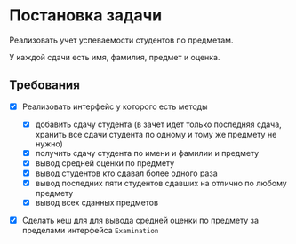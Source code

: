# Постановка задачи

Реализовать учет успеваемости студентов по предметам. 

У каждой сдачи есть имя, фамилия, предмет и оценка.

## Требования
- [x] Реализовать интерфейс у которого есть методы
  - [x] добавить сдачу студента (в зачет идет только последняя сдача, хранить все сдачи студента по одному и тому же предмету не нужно)
  - [x] получить сдачу студента по имени и фамилии и предмету
  - [x] вывод средней оценки по предмету
  - [x] вывод студентов кто сдавал более одного раза
  - [x] вывод последних пяти студентов сдавших на отлично по любому предмету
  - [x] вывод всех сданных предметов
- [x] Сделать кеш для для вывода средней оценки по предмету за пределами интерфейса `Examination`

